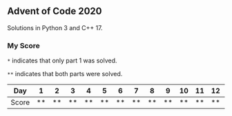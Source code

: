 ## Advent of Code 2020

Solutions in Python 3 and C++ 17.


### My Score

``*`` indicates that only part 1 was solved.

``**`` indicates that both parts were solved.

| Day   | 1  | 2  | 3  | 4  | 5  | 6  | 7  | 8  | 9  | 10 | 11 | 12 | 13 | 14 |
| ----- | -- | -- | -- | -- | -- | -- | -- | -- | -- | -- | -- | -- | -- | -- |
| Score | ** | ** | ** | ** | ** | ** | ** | ** | ** | ** | ** | ** | ** | ** |

